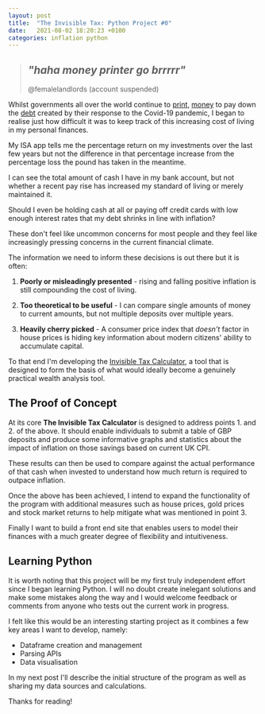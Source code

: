 ```yaml
---
layout: post
title:  "The Invisible Tax: Python Project #0"
date:   2021-08-02 18:20:23 +0100
categories: inflation python
---
```

>## *"haha money printer go brrrrr"*
> @femalelandlords (account suspended)

Whilst governments all over the world continue to [print][1], [money][2] to pay down the [debt][3] created by their response to the Covid-19 pandemic, I began to realise just how difficult it was to keep track of this increasing cost of living in my personal finances.

My ISA app tells me the percentage return on my investments over the last few years  but not the difference in that percentage increase from the percentage loss the pound has taken in the meantime.

I can see the total amount of cash I have in my bank account, but not whether a recent pay rise has increased my standard of living or merely maintained it. 

Should I even be holding cash at all or paying off credit cards with low enough interest rates that my debt shrinks in line with inflation?

These don't feel like uncommon concerns for most people and they feel like increasingly pressing concerns in the current financial climate.

The information we need to inform these decisions is out there but it is often:
1. **Poorly or misleadingly presented** - rising and falling positive inflation is still compounding the cost of living.

2. **Too theoretical to be useful** - I can compare single amounts of money to current amounts, but not multiple deposits over multiple years.

3. **Heavily cherry picked** - A consumer price index that *doesn't* factor in house prices is hiding key information about modern citizens' ability to accumulate capital.

To that end I'm developing the [Invisible Tax Calculator][4], a tool that is designed to form the basis of what would ideally become a genuinely practical wealth analysis tool.

## The Proof of Concept

At its core **The Invisible Tax Calculator** is designed to address points 1. and 2. of the above. It should enable individuals to submit a table of GBP deposits and produce some informative graphs and statistics about the impact of inflation on those savings based on current UK CPI.

These results can then be used to compare against the actual performance of that cash when invested to understand how much return is required to outpace inflation.

Once the above has been achieved, I intend to expand the functionality of the program with additional measures such as house prices, gold prices and stock market returns to help mitigate what was mentioned in point 3.

Finally I want to build a front end site that enables users to model their finances with a much greater degree of flexibility and intuitiveness.

## Learning Python

It is worth noting that this project will be my first truly independent effort since I began learning Python. I will no doubt create inelegant solutions and make some mistakes along the way and I would welcome feedback or comments from anyone who tests out the current work in progress.

I felt like this would be an interesting starting project as it combines a few key areas I want to develop, namely:
* Dataframe creation and management
* Parsing APIs
* Data visualisation

In my next post I'll describe the initial structure of the program as well as sharing my data sources and calculations.

Thanks for reading!


[1]: https://www.independent.co.uk/news/business/news/bank-england-money-printing-coronavirus-b1610167.html
[2]: https://www.cityam.com/almost-a-fifth-of-all-us-dollars-were-created-this-year/
[3]: https://www.bbc.co.uk/news/business-53104734
[4]: https://github.com/local-optimum/invisible-tax-calculator
